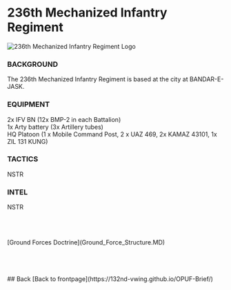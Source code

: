 #  236th Mechanized Infantry Regiment<br>


![236th Mechanized Infantry Regiment Logo](/OPUF-Brief/Images/236TH_IFV_REGT.PNG)



### BACKGROUND<br>
The 236th Mechanized Infantry Regiment is based at the city at BANDAR-E-JASK.


### EQUIPMENT <br>
2x IFV BN  (12x BMP-2 in each Battalion) <br>
1x Arty battery (3x Artillery tubes) <br>
HQ Platoon (1 x Mobile Command Post, 2 x UAZ 469, 2x KAMAZ 43101, 1x ZIL 131 KUNG) <br>




### TACTICS
NSTR



### INTEL
NSTR

<br>
<br>
<br>
[Ground Forces Doctrine](Ground_Force_Structure.MD)
<br>
<br>
<br>
<br>
<br>
## Back
[Back to frontpage](https://132nd-vwing.github.io/OPUF-Brief/)